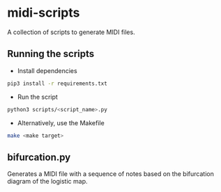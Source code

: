 # midi-scripts

A collection of scripts to generate MIDI files.

## Running the scripts

- Install dependencies
```bash
pip3 install -r requirements.txt
```

- Run the script
```bash
python3 scripts/<script_name>.py
```

- Alternatively, use the Makefile
```bash
make <make target>
```

## bifurcation.py

Generates a MIDI file with a sequence of notes based on the bifurcation diagram of the logistic map.